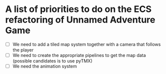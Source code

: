 # A list of priorities to do on the ECS refactoring of Unnamed Adventure Game

-[ ] We need to add a tiled map system together with a camera that follows the player
-[ ] We need to create the appropriate pipelines to get the map data (possible candidates is to use pyTMX)
-[ ] We need the animation system